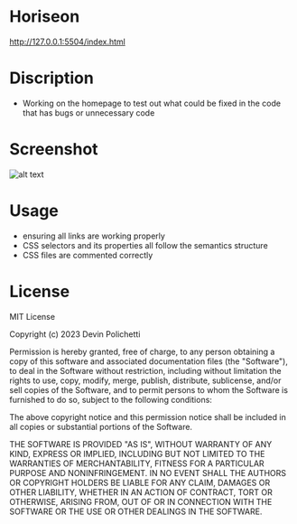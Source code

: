 # Horiseon

http://127.0.0.1:5504/index.html

# Discription

- Working on the homepage to test out what could be fixed in the code that has bugs or unnecessary code

# Screenshot

![alt text](./assets/images/Screen%20Shot%202022-10-28%20at%2010.55.39%20AM.png "homepage")

# Usage

- ensuring all links are working properly
- CSS selectors and its properties all follow the semantics structure
- CSS files are commented correctly

# License

MIT License

Copyright (c) 2023 Devin Polichetti

Permission is hereby granted, free of charge, to any person obtaining a copy of this software and associated documentation files (the "Software"), to deal in the Software without restriction, including without limitation the rights to use, copy, modify, merge, publish, distribute, sublicense, and/or sell copies of the Software, and to permit persons to whom the Software is furnished to do so, subject to the following conditions:

The above copyright notice and this permission notice shall be included in all copies or substantial portions of the Software.

THE SOFTWARE IS PROVIDED "AS IS", WITHOUT WARRANTY OF ANY KIND, EXPRESS OR IMPLIED, INCLUDING BUT NOT LIMITED TO THE WARRANTIES OF MERCHANTABILITY, FITNESS FOR A PARTICULAR PURPOSE AND NONINFRINGEMENT. IN NO EVENT SHALL THE AUTHORS OR COPYRIGHT HOLDERS BE LIABLE FOR ANY CLAIM, DAMAGES OR OTHER LIABILITY, WHETHER IN AN ACTION OF CONTRACT, TORT OR OTHERWISE, ARISING FROM, OUT OF OR IN CONNECTION WITH THE SOFTWARE OR THE USE OR OTHER DEALINGS IN THE SOFTWARE.
